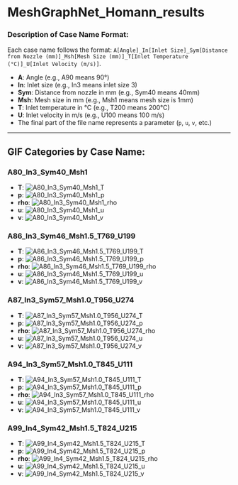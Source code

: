 # MeshGraphNet_Homann_results

### Description of Case Name Format:
Each case name follows the format:
`A[Angle]_In[Inlet Size]_Sym[Distance from Nozzle (mm)]_Msh[Mesh Size (mm)]_T[Inlet Temperature (°C)]_U[Inlet Velocity (m/s)]`.

- **A**: Angle (e.g., A90 means 90°)
- **In**: Inlet size (e.g., In3 means inlet size 3)
- **Sym**: Distance from nozzle in mm (e.g., Sym40 means 40mm)
- **Msh**: Mesh size in mm (e.g., Msh1 means mesh size is 1mm)
- **T**: Inlet temperature in °C (e.g., T200 means 200°C)
- **U**: Inlet velocity in m/s (e.g., U100 means 100 m/s)
- The final part of the file name represents a parameter (`p`, `u`, `v`, etc.)

---

## GIF Categories by Case Name:

### **A80_In3_Sym40_Msh1**
- **T**: ![A80_In3_Sym40_Msh1_T](gifs/A80_In3_Sym40_Msh1_T.gif)
- **p**: ![A80_In3_Sym40_Msh1_p](gifs/A80_In3_Sym40_Msh1_p.gif)
- **rho**: ![A80_In3_Sym40_Msh1_rho](gifs/A80_In3_Sym40_Msh1_rho.gif)
- **u**: ![A80_In3_Sym40_Msh1_u](gifs/A80_In3_Sym40_Msh1_u.gif)
- **v**: ![A80_In3_Sym40_Msh1_v](gifs/A80_In3_Sym40_Msh1_v.gif)

### **A86_In3_Sym46_Msh1.5_T769_U199**
- **T**: ![A86_In3_Sym46_Msh1.5_T769_U199_T](gifs/A86_In3_Sym46_Msh1.5_T769_U199_T.gif)
- **p**: ![A86_In3_Sym46_Msh1.5_T769_U199_p](gifs/A86_In3_Sym46_Msh1.5_T769_U199_p.gif)
- **rho**: ![A86_In3_Sym46_Msh1.5_T769_U199_rho](gifs/A86_In3_Sym46_Msh1.5_T769_U199_rho.gif)
- **u**: ![A86_In3_Sym46_Msh1.5_T769_U199_u](gifs/A86_In3_Sym46_Msh1.5_T769_U199_u.gif)
- **v**: ![A86_In3_Sym46_Msh1.5_T769_U199_v](gifs/A86_In3_Sym46_Msh1.5_T769_U199_v.gif)

### **A87_In3_Sym57_Msh1.0_T956_U274**
- **T**: ![A87_In3_Sym57_Msh1.0_T956_U274_T](gifs/A87_In3_Sym57_Msh1.0_T956_U274_T.gif)
- **p**: ![A87_In3_Sym57_Msh1.0_T956_U274_p](gifs/A87_In3_Sym57_Msh1.0_T956_U274_p.gif)
- **rho**: ![A87_In3_Sym57_Msh1.0_T956_U274_rho](gifs/A87_In3_Sym57_Msh1.0_T956_U274_rho.gif)
- **u**: ![A87_In3_Sym57_Msh1.0_T956_U274_u](gifs/A87_In3_Sym57_Msh1.0_T956_U274_u.gif)
- **v**: ![A87_In3_Sym57_Msh1.0_T956_U274_v](gifs/A87_In3_Sym57_Msh1.0_T956_U274_v.gif)


### **A94_In3_Sym57_Msh1.0_T845_U111**
- **T**: ![A94_In3_Sym57_Msh1.0_T845_U111_T](gifs/A94_In3_Sym57_Msh1.0_T845_U111_T.gif)
- **p**: ![A94_In3_Sym57_Msh1.0_T845_U111_p](gifs/A94_In3_Sym57_Msh1.0_T845_U111_p.gif)
- **rho**: ![A94_In3_Sym57_Msh1.0_T845_U111_rho](gifs/A94_In3_Sym57_Msh1.0_T845_U111_rho.gif)
- **u**: ![A94_In3_Sym57_Msh1.0_T845_U111_u](gifs/A94_In3_Sym57_Msh1.0_T845_U111_u.gif)
- **v**: ![A94_In3_Sym57_Msh1.0_T845_U111_v](gifs/A94_In3_Sym57_Msh1.0_T845_U111_v.gif)

### **A99_In4_Sym42_Msh1.5_T824_U215**
- **T**: ![A99_In4_Sym42_Msh1.5_T824_U215_T](gifs/A99_In4_Sym42_Msh1.5_T824_U215_T.gif)
- **p**: ![A99_In4_Sym42_Msh1.5_T824_U215_p](gifs/A99_In4_Sym42_Msh1.5_T824_U215_p.gif)
- **rho**: ![A99_In4_Sym42_Msh1.5_T824_U215_rho](gifs/A99_In4_Sym42_Msh1.5_T824_U215_rho.gif)
- **u**: ![A99_In4_Sym42_Msh1.5_T824_U215_u](gifs/A99_In4_Sym42_Msh1.5_T824_U215_u.gif)
- **v**: ![A99_In4_Sym42_Msh1.5_T824_U215_v](gifs/A99_In4_Sym42_Msh1.5_T824_U215_v.gif)
